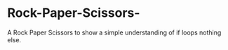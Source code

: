 # Rock-Paper-Scissors-
A Rock Paper Scissors to show a simple understanding of if loops nothing else.
